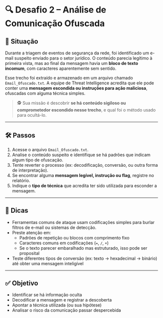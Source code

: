 # 🔍 Desafio 2 – Análise de Comunicação Ofuscada

## 🧩 Situação

Durante a triagem de eventos de segurança da rede, foi identificado um e-mail suspeito enviado para o setor jurídico. O conteúdo parecia legítimo à primeira vista, mas ao final da mensagem havia um **bloco de texto incomum**, com caracteres aparentemente sem sentido.

Esse trecho foi extraído e armazenado em um arquivo chamado `Email_Ofuscado.txt`. A equipe de Threat Intelligence acredita que ele pode conter uma **mensagem escondida ou instruções para ação maliciosa**, ofuscadas com alguma técnica simples.

> 🕵️ Sua missão é descobrir **se há conteúdo sigiloso ou comprometedor escondido nesse trecho**, e qual foi o método usado para ocultá-lo.

---

## 🛠️ Passos

1. Acesse o arquivo `Email_Ofuscado.txt`.
2. Analise o conteúdo suspeito e identifique se há padrões que indicam algum tipo de ofuscação.
3. Tente reverter o processo (ex: decodificação, conversão, ou outra forma de interpretação).
4. Se encontrar alguma **mensagem legível, instrução ou flag**, registre no relatório.
5. Indique o **tipo de técnica** que acredita ter sido utilizada para esconder a mensagem.

---

## 🧠 Dicas

- Ferramentas comuns de ataque usam codificações simples para burlar filtros de e-mail ou sistemas de detecção.
- Preste atenção em:
  - Padrões de repetição ou blocos com comprimento fixo
  - Caracteres comuns em codificações (`=`, `/`, `+`)
  - Se o texto parecer embaralhado mas estruturado, isso pode ser proposital
- Teste diferentes tipos de conversão (ex: texto → hexadecimal → binário) até obter uma mensagem inteligível

---

## ✅ Objetivo

- Identificar se há informação oculta
- Decodificar a mensagem e registrar a descoberta
- Apontar a técnica utilizada (ou sua hipótese)
- Analisar o risco da comunicação passar despercebida



